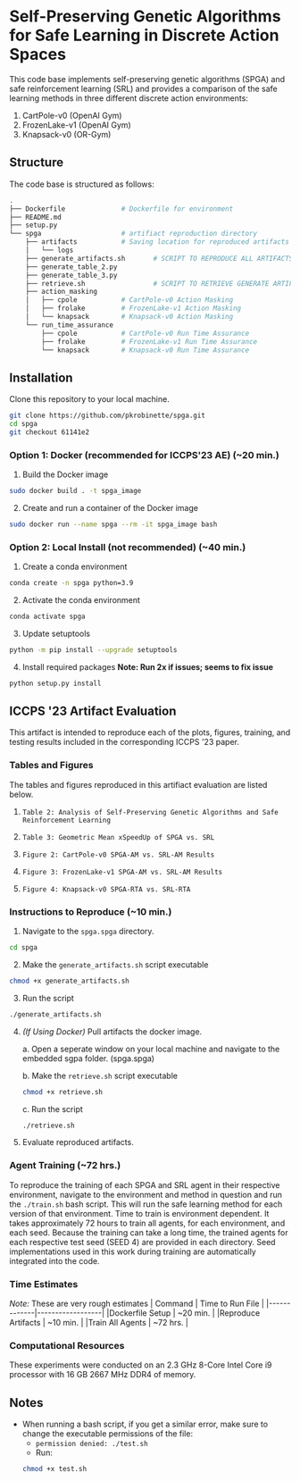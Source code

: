 # Self-Preserving Genetic Algorithms for Safe Learning in Discrete Action Spaces
This code base implements self-preserving genetic algorithms (SPGA) and safe reinforcement learning (SRL) and provides a comparison of the safe learning methods in three different discrete action environments:
1. CartPole-v0 (OpenAI Gym)
2. FrozenLake-v1 (OpenAI Gym)
3. Knapsack-v0 (OR-Gym)

## Structure
The code base is structured as follows:
```bash
.
├── Dockerfile              # Dockerfile for environment
├── README.md
├── setup.py
└── spga                    # artifiact reproduction directory
    ├── artifacts           # Saving location for reproduced artifacts
    │   └── logs
    ├── generate_artifacts.sh       # SCRIPT TO REPRODUCE ALL ARTIFACTS
    ├── generate_table_2.py
    ├── generate_table_3.py
    ├── retrieve.sh                 # SCRIPT TO RETRIEVE GENERATE ARTIFACTS
    ├── action_masking      
    │   ├── cpole           # CartPole-v0 Action Masking
    │   ├── frolake         # FrozenLake-v1 Action Masking
    │   └── knapsack        # Knapsack-v0 Action Masking
    └── run_time_assurance
        ├── cpole           # CartPole-v0 Run Time Assurance
        ├── frolake         # FrozenLake-v1 Run Time Assurance
        └── knapsack        # Knapsack-v0 Run Time Assurance
 ```
    
## Installation
Clone this repository to your local machine.
```bash
git clone https://github.com/pkrobinette/spga.git
cd spga
git checkout 61141e2
```

### Option 1: Docker (recommended for ICCPS'23 AE) (~20 min.)
1. Build the Docker image
```bash
sudo docker build . -t spga_image
```
2. Create and run a container of the Docker image
```bash
sudo docker run --name spga --rm -it spga_image bash
```

### Option 2: Local Install (not recommended) (~40 min.)
1. Create a conda environment
```bash
conda create -n spga python=3.9
```
2. Activate the conda environment
```bash
conda activate spga
```
3. Update setuptools
```bash
python -m pip install --upgrade setuptools
```
4. Install required packages **Note: Run 2x if issues; seems to fix issue**
```bash
python setup.py install
```

## ICCPS '23 Artifact Evaluation
This artifact is intended to reproduce each of the plots, figures, training, and testing results included in the corresponding ICCPS '23 paper. 

### Tables and Figures
The tables and figures reproduced in this artifiact evaluation are listed below.

1. `Table 2: Analysis of Self-Preserving Genetic Algorithms and Safe Reinforcement Learning`

2. `Table 3: Geometric Mean xSpeedUp of SPGA vs. SRL` 

3. `Figure 2: CartPole-v0 SPGA-AM vs. SRL-AM Results`

4. `Figure 3: FrozenLake-v1 SPGA-AM vs. SRL-AM Results`

5. `Figure 4: Knapsack-v0 SPGA-RTA vs. SRL-RTA`

### Instructions to Reproduce (~10 min.)
1. Navigate to the `spga.spga` directory. 
```bash
cd spga
```
2. Make the `generate_artifacts.sh` script executable
```bash
chmod +x generate_artifacts.sh
```
3. Run the script
```bash
./generate_artifacts.sh
```
4. *(If Using Docker)* Pull artifacts the docker image.

    a. Open a seperate window on your local machine and navigate to the embedded sgpa folder. (spga.spga)
    
    b. Make the `retrieve.sh` script executable
    ```bash
    chmod +x retrieve.sh
    ```
    
    c. Run the script
    ```bash
    ./retrieve.sh
    ```
    
5. Evaluate reproduced artifacts.

### Agent Training (~72 hrs.)
To reproduce the training of each SPGA and SRL agent in their respective environment, navigate to the environment and method in question and run the `./train.sh` bash script. This will run the safe learning method for each version of that environment. Time to train is environment dependent. It takes approximately 72 hours to train all agents, for each environment, and each seed. Because the training can take a long time, the trained agents for each respective test seed (SEED 4) are provided in each directory. Seed implementations used in this work during training are automatically integrated into the code.

### Time Estimates
*Note:* These are very rough estimates
| Command | Time to Run File |
|-------------|------------------|
|Dockerfile Setup  | ~20 min.  |
|Reproduce Artifacts  | ~10 min. |
|Train All Agents  | ~72 hrs. |


### Computational Resources
These experiments were conducted on an 2.3 GHz 8-Core Intel Core i9 processor with 16 GB 2667 MHz DDR4 of memory.

## Notes
- When running a bash script, if you get a similar error, make sure to change the executable permissions of the file:
    - ```permission denied: ./test.sh```
    - Run: 
    ```bash
    chmod +x test.sh
    ```
